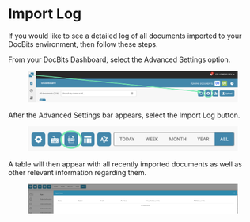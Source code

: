 # Import Log

If you would like to see a detailed log of all documents imported to your DocBits environment, then follow these steps.

From your DocBits Dashboard, select the Advanced Settings option.

<figure><img src="../../.gitbook/assets/image (29).png" alt=""><figcaption></figcaption></figure>

After the Advanced Settings bar appears, select the Import Log button.

<figure><img src="../../.gitbook/assets/image (30).png" alt=""><figcaption></figcaption></figure>

A table will then appear with all recently imported documents as well as other relevant information regarding them.

<figure><img src="../../.gitbook/assets/image (31).png" alt=""><figcaption></figcaption></figure>

